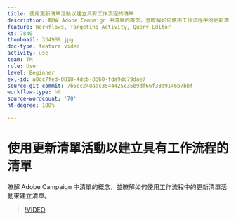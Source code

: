 ```yaml
---
title: 使用更新清單活動以建立具有工作流程的清單
description: 瞭解 Adobe Campaign 中清單的概念，並瞭解如何使用工作流程中的更新清單活動來建立清單。
feature: Workflows, Targeting Activity, Query Editor
kt: 7840
thumbnail: 334909.jpg
doc-type: feature video
activity: use
team: TM
role: User
level: Beginner
exl-id: a8cc7fed-0818-4dcb-8360-fda9dc79dae7
source-git-commit: 7b6cc248aac3544425c35b9df66f33d9146b7bbf
workflow-type: ht
source-wordcount: '70'
ht-degree: 100%

---
```


# 使用更新清單活動以建立具有工作流程的清單

瞭解 Adobe Campaign 中清單的概念，並瞭解如何使用工作流程中的更新清單活動來建立清單。

>[!VIDEO](https://video.tv.adobe.com/v/334909?quality=12)
